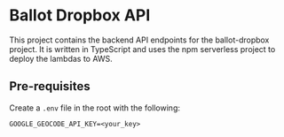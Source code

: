# Ballot Dropbox API

This project contains the backend API endpoints for the ballot-dropbox project.  It is written in TypeScript and uses
the npm serverless project to deploy the lambdas to AWS.

## Pre-requisites

Create a `.env` file in the root with the following:
```text
GOOGLE_GEOCODE_API_KEY=<your_key>
```